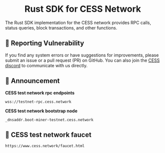 <div align="center">

# Rust SDK for CESS Network

</div>
The Rust SDK implementation for the CESS network provides RPC calls, status queries, block transactions, and other functions.

## 📝 Reporting Vulnerability

If you find any system errors or have suggestions for improvements, please submit an issue or a pull request (PR) on GitHub. You can also join the [CESS discord](https://discord.gg/mYHTMfBwNS) to communicate with us directly.

## 📢 Announcement
**CESS test network rpc endpoints**
```
wss://testnet-rpc.cess.network
```
**CESS test network bootstrap node**
```
_dnsaddr.boot-miner-testnet.cess.network
```

## 🚰 CESS test network faucet
```
https://www.cess.network/faucet.html
```
